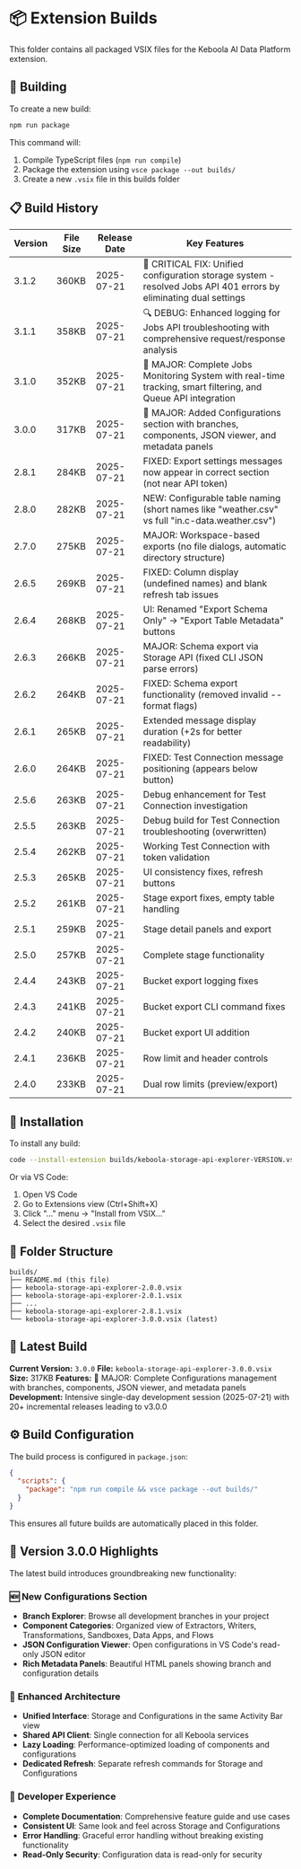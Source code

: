 # 📦 Extension Builds

This folder contains all packaged VSIX files for the Keboola AI Data Platform extension.

## 🚀 Building

To create a new build:

```bash
npm run package
```

This command will:
1. Compile TypeScript files (`npm run compile`)
2. Package the extension using `vsce package --out builds/`
3. Create a new `.vsix` file in this builds folder

## 📋 Build History

| Version | File Size | Release Date | Key Features |
|---------|-----------|--------------|-------------|
| 3.1.2   | 360KB     | 2025-07-21   | 🐛 CRITICAL FIX: Unified configuration storage system - resolved Jobs API 401 errors by eliminating dual settings |
| 3.1.1   | 358KB     | 2025-07-21   | 🔍 DEBUG: Enhanced logging for Jobs API troubleshooting with comprehensive request/response analysis |
| 3.1.0   | 352KB     | 2025-07-21   | 🚀 MAJOR: Complete Jobs Monitoring System with real-time tracking, smart filtering, and Queue API integration |
| 3.0.0   | 317KB     | 2025-07-21   | 🎉 MAJOR: Added Configurations section with branches, components, JSON viewer, and metadata panels |
| 2.8.1   | 284KB     | 2025-07-21   | FIXED: Export settings messages now appear in correct section (not near API token) |
| 2.8.0   | 282KB     | 2025-07-21   | NEW: Configurable table naming (short names like "weather.csv" vs full "in.c-data.weather.csv") |
| 2.7.0   | 275KB     | 2025-07-21   | MAJOR: Workspace-based exports (no file dialogs, automatic directory structure) |
| 2.6.5   | 269KB     | 2025-07-21   | FIXED: Column display (undefined names) and blank refresh tab issues |
| 2.6.4   | 268KB     | 2025-07-21   | UI: Renamed "Export Schema Only" → "Export Table Metadata" buttons |
| 2.6.3   | 266KB     | 2025-07-21   | MAJOR: Schema export via Storage API (fixed CLI JSON parse errors) |
| 2.6.2   | 264KB     | 2025-07-21   | FIXED: Schema export functionality (removed invalid --format flags) |
| 2.6.1   | 265KB     | 2025-07-21   | Extended message display duration (+2s for better readability) |
| 2.6.0   | 264KB     | 2025-07-21   | FIXED: Test Connection message positioning (appears below button) |
| 2.5.6   | 263KB     | 2025-07-21   | Debug enhancement for Test Connection investigation |
| 2.5.5   | 263KB     | 2025-07-21   | Debug build for Test Connection troubleshooting (overwritten) |
| 2.5.4   | 262KB     | 2025-07-21   | Working Test Connection with token validation |
| 2.5.3   | 265KB     | 2025-07-21   | UI consistency fixes, refresh buttons |
| 2.5.2   | 261KB     | 2025-07-21   | Stage export fixes, empty table handling |
| 2.5.1   | 259KB     | 2025-07-21   | Stage detail panels and export |
| 2.5.0   | 257KB     | 2025-07-21   | Complete stage functionality |
| 2.4.4   | 243KB     | 2025-07-21   | Bucket export logging fixes |
| 2.4.3   | 241KB     | 2025-07-21   | Bucket export CLI command fixes |
| 2.4.2   | 240KB     | 2025-07-21   | Bucket export UI addition |
| 2.4.1   | 236KB     | 2025-07-21   | Row limit and header controls |
| 2.4.0   | 233KB     | 2025-07-21   | Dual row limits (preview/export) |

## 🔧 Installation

To install any build:

```bash
code --install-extension builds/keboola-storage-api-explorer-VERSION.vsix
```

Or via VS Code:
1. Open VS Code
2. Go to Extensions view (Ctrl+Shift+X)
3. Click "..." menu → "Install from VSIX..."
4. Select the desired `.vsix` file

## 📁 Folder Structure

```
builds/
├── README.md (this file)
├── keboola-storage-api-explorer-2.0.0.vsix
├── keboola-storage-api-explorer-2.0.1.vsix
├── ...
├── keboola-storage-api-explorer-2.8.1.vsix
└── keboola-storage-api-explorer-3.0.0.vsix (latest)
```

## 🎯 Latest Build

**Current Version:** `3.0.0`
**File:** `keboola-storage-api-explorer-3.0.0.vsix`
**Size:** 317KB
**Features:** 🎉 MAJOR: Complete Configurations management with branches, components, JSON viewer, and metadata panels
**Development:** Intensive single-day development session (2025-07-21) with 20+ incremental releases leading to v3.0.0

## ⚙️ Build Configuration

The build process is configured in `package.json`:

```json
{
  "scripts": {
    "package": "npm run compile && vsce package --out builds/"
  }
}
```

This ensures all future builds are automatically placed in this folder.

## 🌟 Version 3.0.0 Highlights

The latest build introduces groundbreaking new functionality:

### 🆕 **New Configurations Section**
- **Branch Explorer**: Browse all development branches in your project
- **Component Categories**: Organized view of Extractors, Writers, Transformations, Sandboxes, Data Apps, and Flows
- **JSON Configuration Viewer**: Open configurations in VS Code's read-only JSON editor
- **Rich Metadata Panels**: Beautiful HTML panels showing branch and configuration details

### 🔧 **Enhanced Architecture**
- **Unified Interface**: Storage and Configurations in the same Activity Bar view
- **Shared API Client**: Single connection for all Keboola services
- **Lazy Loading**: Performance-optimized loading of components and configurations
- **Dedicated Refresh**: Separate refresh commands for Storage and Configurations

### 💪 **Developer Experience**
- **Complete Documentation**: Comprehensive feature guide and use cases
- **Consistent UI**: Same look and feel across Storage and Configurations
- **Error Handling**: Graceful error handling without breaking existing functionality
- **Read-Only Security**: Configuration data is read-only for security 